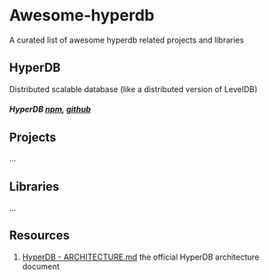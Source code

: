# Awesome-hyperdb
A curated list of awesome hyperdb related projects and libraries

## HyperDB

Distributed scalable database (like a distributed version of LevelDB)

##### HyperDB [npm](https://www.npmjs.com/package/hyperdb), [github](https://github.com/mafintosh/hyperdb)

## Projects

...

## Libraries

...

## Resources

1. [HyperDB - ARCHITECTURE.md](https://github.com/mafintosh/hyperdb/blob/master/ARCHITECTURE.md) the official HyperDB architecture document

